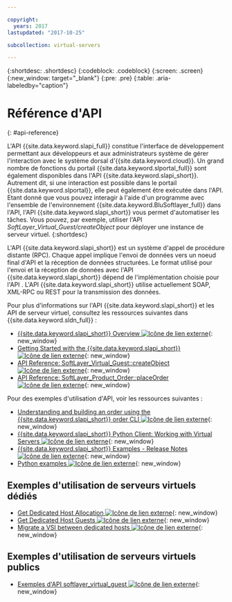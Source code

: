 ```yaml
---

copyright:
  years: 2017
lastupdated: "2017-10-25"

subcollection: virtual-servers

---
```


{:shortdesc: .shortdesc}
{:codeblock: .codeblock}
{:screen: .screen}
{:new_window: target="_blank"}
{:pre: .pre}
{:table: .aria-labeledby="caption"}

# Référence d'API
{: #api-reference}

L'API {{site.data.keyword.slapi_full}} constitue l'interface de développement permettant aux développeurs et aux administrateurs système de gérer l'interaction avec le système dorsal d'{{site.data.keyword.cloud}}. Un grand nombre de fonctions du portail {{site.data.keyword.slportal_full}} sont également disponibles dans l'API {{site.data.keyword.slapi_short}}. Autrement dit, si une interaction est possible dans le portail {{site.data.keyword.slportal}}, elle peut également être exécutée dans l'API. Etant donné que vous pouvez interagir à l'aide d'un programme avec l'ensemble de l'environnement {{site.data.keyword.BluSoftlayer_full}} dans l'API, l'API {{site.data.keyword.slapi_short}} vous permet d'automatiser les tâches. Vous pouvez, par exemple, utiliser l'API *SoftLayer_Virtual_Guest/createObject* pour déployer une instance de serveur virtuel.
{:shortdesc}

L'API {{site.data.keyword.slapi_short}} est un système d'appel de procédure distante (RPC). Chaque appel implique l'envoi de données vers un noeud final d'API et la réception de données structurées. Le format utilisé pour l'envoi et la réception de données avec l'API {{site.data.keyword.slapi_short}} dépend de l'implémentation choisie pour l'API . L'API {{site.data.keyword.slapi_short}} utilise actuellement SOAP, XML-RPC ou REST pour la transmission des données.

Pour plus d'informations sur l'API {{site.data.keyword.slapi_short}} et les API de serveur virtuel, consultez les ressources suivantes dans {{site.data.keyword.sldn_full}} :
* [{{site.data.keyword.slapi_short}} Overview ![Icône de lien externe](../icons/launch-glyph.svg "Icône de lien externe")](https://softlayer.github.io/reference/softlayerapi/){: new_window}
* [Getting Started with the {{site.data.keyword.slapi_short}} ![Icône de lien externe](../icons/launch-glyph.svg "Icône de lien externe")](https://softlayer.github.io/article/getting-started/){: new_window}
* [API Reference: SoftLayer_Virtual_Guest::createObject ![Icône de lien externe](../icons/launch-glyph.svg "Icône de lien externe")](https://softlayer.github.io/reference/services/SoftLayer_Virtual_Guest/createObject/){: new_window}
* [API Reference: SoftLayer_Product_Order::placeOrder ![Icône de lien externe](../icons/launch-glyph.svg "Icône de lien externe")](https://softlayer.github.io/reference/services/SoftLayer_Product_Order/placeOrder/){: new_window}

Pour des exemples d'utilisation d'API, voir les ressources suivantes :
* [Understanding and building an order using the {{site.data.keyword.slapi_short}} order CLI ![Icône de lien externe](../icons/launch-glyph.svg "Icône de lien externe")](https://softlayer.github.io/article/understanding-ordering/){: new_window}
* [{{site.data.keyword.slapi_short}} Python Client: Working with Virtual Servers ![Icône de lien externe](../icons/launch-glyph.svg "Icône de lien externe")](http://softlayer-python.readthedocs.io/en/latest/cli/vs.html){: new_window}
* [{{site.data.keyword.slapi_short}} Examples - Release Notes ![Icône de lien externe](../icons/launch-glyph.svg "Icône de lien externe")](https://softlayer.github.io/){: new_window}
* [Python examples ![Icône de lien externe](../icons/launch-glyph.svg "Icône de lien externe")](https://softlayer.github.io/python/){: new_window}

## Exemples d'utilisation de serveurs virtuels dédiés
* [Get Dedicated Host Allocation ![Icône de lien externe](../icons/launch-glyph.svg "Icône de lien externe")](https://softlayer.github.io/python/getDediHostAllocation/){: new_window}
* [Get Dedicated Host Guests ![Icône de lien externe](../icons/launch-glyph.svg "Icône de lien externe")](https://softlayer.github.io/python/getDedicatedHostGuests/){: new_window}
* [Migrate a VSI between dedicated hosts ![Icône de lien externe](../icons/launch-glyph.svg "Icône de lien externe")](https://softlayer.github.io/python/migrateDedicatedHost.py/){: new_window}

## Exemples d'utilisation de serveurs virtuels publics
* [Exemples d'API softlayer_virtual_guest ![Icône de lien externe](../icons/launch-glyph.svg "Icône de lien externe")](https://softlayer.github.io/classes/softlayer_virtual_guest/){: new_window}
